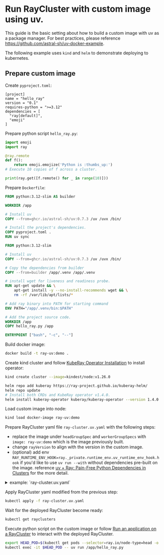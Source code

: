 # Run RayCluster with custom image using uv.

This guide is the basic setting about how to build a custom image with uv as a package manager. For best practices, please reference https://github.com/astral-sh/uv-docker-example.

The following example uses `kind` and `helm` to demonstrate deploying to kubernetes.

## Prepare custom image
Create `pyproject.toml`:
```
[project]
name = "hello_ray"
version = "0.1"
requires-python = ">=3.12"
dependencies = [
  "ray[default]",
  "emoji"
]
```

Prepare python script `hello_ray.py`:
```python
import emoji
import ray

@ray.remote
def f():
    return emoji.emojize('Python is :thumbs_up:')
# Execute 10 copies of f across a cluster.

print(ray.get([f.remote() for _ in range(10)]))
```

Prepare `Dockerfile`:
```dockerfile
FROM python:3.12-slim AS builder

WORKDIR /app

# Install uv
COPY --from=ghcr.io/astral-sh/uv:0.7.3 /uv /uvx /bin/

# Install the project's dependencies.
COPY pyproject.toml .
RUN uv sync

FROM python:3.12-slim

# Install uv
COPY --from=ghcr.io/astral-sh/uv:0.7.3 /uv /uvx /bin/

# Copy the dependencies from builder
COPY --from=builder /app/.venv /app/.venv

# install wget for liveness and readiness probe.
RUN apt-get update && \
    apt-get install -y --no-install-recommends wget && \
    rm -rf /var/lib/apt/lists/*

# Add ray binary into PATH for starting command
ENV PATH="/app/.venv/bin:$PATH"

# Add the project source code.
WORKDIR /app
COPY hello_ray.py /app

ENTRYPOINT ["bash", "-c", "--"]
```

Build docker image:
```bash
docker build -t ray-uv:demo .
```

Create kind cluster and follow [KubeRay Operator Installation](https://docs.ray.io/en/latest/cluster/kubernetes/getting-started/kuberay-operator-installation.html) to install operator:
```bash
kind create cluster --image=kindest/node:v1.26.0

helm repo add kuberay https://ray-project.github.io/kuberay-helm/
helm repo update
# Install both CRDs and KubeRay operator v1.4.0.
helm install kuberay-operator kuberay/kuberay-operator --version 1.4.0
```

Load custom image into node:
```bash
kind load docker-image ray-uv:demo
```

Prepare RayCluster yaml file `ray-cluster.uv.yaml` with the following steps:
- replace the image under `headGroupSpec` and `workerGroupSpecs` with `image: ray-uv:demo` which is the image previously built.
- change `rayVersion` to align with the version in the custom image.
- (optional) add env `RAY_RUNTIME_ENV_HOOK=ray._private.runtime_env.uv_runtime_env_hook.hook` if you'd like to use `uv run --with` without dependencies pre-built on the image. reference [uv + Ray: Pain-Free Python Dependencies in Clusters](https://www.anyscale.com/blog/uv-ray-pain-free-python-dependencies-in-clusters) for the more detail.

<details>
  <summary>example: `ray-cluster.uv.yaml`</summary>

```yaml
apiVersion: ray.io/v1
kind: RayCluster
metadata:
  name: raycluster-uv
spec:
  rayVersion: '2.46.0' # should match the Ray version in the image of the containers
  # Ray head Pod template
  headGroupSpec:
    rayStartParams: {}
    # Pod template
    template:
      spec:
        containers:
        - name: ray-head
          image: ray-uv:demo
#          env:
#            - name: RAY_RUNTIME_ENV_HOOK
#              value: ray._private.runtime_env.uv_runtime_env_hook.hook
          resources:
            limits:
              cpu: 1
              memory: 2Gi
            requests:
              cpu: 500m
              memory: 2Gi
          ports:
          - containerPort: 6379
            name: gcs-server
          - containerPort: 8265 # Ray dashboard
            name: dashboard
          - containerPort: 10001
            name: client
  workerGroupSpecs:
  - replicas: 1
    minReplicas: 1
    maxReplicas: 5
    groupName: small-group
    rayStartParams: {}
    template:
      spec:
        containers:
        - name: ray-worker
          image: ray-uv:demo
#          env:
#            - name: RAY_RUNTIME_ENV_HOOK
#              value: ray._private.runtime_env.uv_runtime_env_hook.hook
          resources:
            limits:
              cpu: "1"
              memory: "1G"
            requests:
              cpu: "500m"
              memory: "1G"
```
</details>

Apply RayCluster yaml modified from the previous step:
```bash
kubectl apply -f ray-cluster.uv.yaml
```

Wait for the deployed RayCluster become ready:
```bash
kubectl get rayclusters
```

Execute python script on the custom image or follow [Run an application on a RayCluster](https://docs.ray.io/en/latest/cluster/kubernetes/getting-started/raycluster-quick-start.html#step-4-run-an-application-on-a-raycluster) to interact with the deployed RayCluster.
```bash
export HEAD_POD=$(kubectl get pods --selector=ray.io/node-type=head -o custom-columns=POD:metadata.name --no-headers)
kubectl exec -it $HEAD_POD -- uv run /app/hello_ray.py
```
